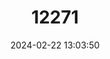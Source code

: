 ---
title: "12271"
category: "Lonchorhina fernandezi"
draft: false
date: 2024-02-22 13:03:50
languages:
  English: ["Fernandez's Sword-nosed Bat"]
---